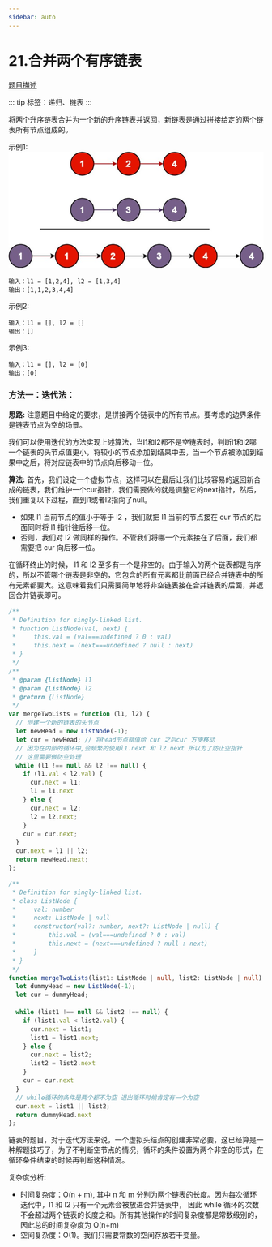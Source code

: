 ```yaml
---
sidebar: auto
---
```


# 21.合并两个有序链表
[题目描述](https://leetcode-cn.com/problems/merge-two-sorted-lists/)

::: tip
标签：递归、链表
:::

将两个升序链表合并为一个新的升序链表并返回，新链表是通过拼接给定的两个链表所有节点组成的。

示例1:
![合并链表](../../images/leetcode/21/01.jpeg)
```
输入：l1 = [1,2,4], l2 = [1,3,4]
输出：[1,1,2,3,4,4]
```

示例2:
```
输入：l1 = [], l2 = []
输出：[]
```

示例3:
```
输入：l1 = [], l2 = [0]
输出：[0]
```
### 方法一：迭代法：

**思路:**
注意题目中给定的要求，是拼接两个链表中的所有节点。要考虑的边界条件是链表节点为空的场景。

我们可以使用迭代的方法实现上述算法，当l1和l2都不是空链表时，判断l1和l2哪一个链表的头节点值更小，将较小的节点添加到结果中去，当一个节点被添加到结果中之后，将对应链表中的节点向后移动一位。

**算法:**
首先，我们设定一个虚拟节点，这样可以在最后让我们比较容易的返回新合成的链表，我们维护一个cur指针，我们需要做的就是调整它的next指针，然后，我们重复以下过程，直到l1或者l2指向了null。

- 如果 l1 当前节点的值小于等于 l2 ，我们就把 l1 当前的节点接在 cur 节点的后面同时将 l1 指针往后移一位。
- 否则，我们对 l2 做同样的操作。不管我们将哪一个元素接在了后面，我们都需要把 cur 向后移一位。

在循环终止的时候， l1 和 l2 至多有一个是非空的。由于输入的两个链表都是有序的，所以不管哪个链表是非空的，它包含的所有元素都比前面已经合并链表中的所有元素都要大。这意味着我们只需要简单地将非空链表接在合并链表的后面，并返回合并链表即可。

```js
/**
 * Definition for singly-linked list.
 * function ListNode(val, next) {
 *     this.val = (val===undefined ? 0 : val)
 *     this.next = (next===undefined ? null : next)
 * }
 */
/**
 * @param {ListNode} l1
 * @param {ListNode} l2
 * @return {ListNode}
 */
var mergeTwoLists = function (l1, l2) {
  // 创建一个新的链表的头节点
  let newHead = new ListNode(-1);
  let cur = newHead; // 将head节点赋值给 cur 之后cur 方便移动
  // 因为在内部的循环中,会频繁的使用l1.next 和 l2.next 所以为了防止空指针
  // 这里需要做防空处理
  while (l1 !== null && l2 !== null) {
    if (l1.val < l2.val) {
      cur.next = l1;
      l1 = l1.next
    } else {
      cur.next = l2;
      l2 = l2.next;
    }
    cur = cur.next;
  }
  cur.next = l1 || l2;
  return newHead.next;
};
```


```ts
/**
 * Definition for singly-linked list.
 * class ListNode {
 *     val: number
 *     next: ListNode | null
 *     constructor(val?: number, next?: ListNode | null) {
 *         this.val = (val===undefined ? 0 : val)
 *         this.next = (next===undefined ? null : next)
 *     }
 * }
 */
function mergeTwoLists(list1: ListNode | null, list2: ListNode | null): ListNode | null {
  let dummyHead = new ListNode(-1);
  let cur = dummyHead;

  while (list1 !== null && list2 !== null) {
    if (list1.val < list2.val) {
      cur.next = list1;
      list1 = list1.next;
    } else {
      cur.next = list2;
      list2 = list2.next
    }
    cur = cur.next
  }
  // while循环的条件是两个都不为空 退出循环时候肯定有一个为空
  cur.next = list1 || list2;
  return dummyHead.next
};
```

链表的题目，对于迭代方法来说，一个虚拟头结点的创建非常必要，这已经算是一种解题技巧了，为了不判断空节点的情况，循环的条件设置为两个非空的形式，在循环条件结束的时候再判断这种情况。

复杂度分析:
- 时间复杂度：O(n + m), 其中 n 和 m 分别为两个链表的长度。因为每次循环迭代中，l1 和 l2 只有一个元素会被放进合并链表中， 因此 while 循环的次数不会超过两个链表的长度之和。所有其他操作的时间复杂度都是常数级别的，因此总的时间复杂度为 O(n+m)
- 空间复杂度：O(1)。我们只需要常数的空间存放若干变量。
